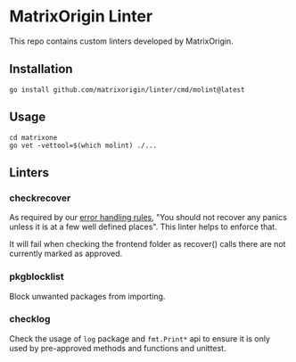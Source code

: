 # MatrixOrigin Linter

This repo contains custom linters developed by MatrixOrigin.

## Installation

```
go install github.com/matrixorigin/linter/cmd/molint@latest
```

## Usage

```
cd matrixone
go vet -vettool=$(which molint) ./...
```

## Linters

### checkrecover

As required by our [error handling rules](https://github.com/matrixorigin/matrixone/blob/main/pkg/common/moerr/error_handling.md),
"You should not recover any panics unless it is at a few well defined places".
This linter helps to enforce that. 

It will fail when checking the frontend folder as recover() calls there are not currently marked as approved. 

### pkgblocklist

Block unwanted packages from importing.

### checklog

Check the usage of `log` package and `fmt.Print*` api to ensure it is only used by pre-approved methods and functions and unittest.

